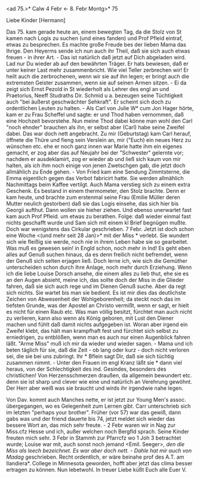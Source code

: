 <ad 75.>* Calw 4 Febr <- 8. Febr Montg>* 75

Liebe Kinder [Hermann]

Das 75. kam gerade heute an, einem bewegten Tag, da die Stolz von St kamen nach Logis zu suchen (und eines fanden) und Prof Pfleid eintraf, etwas zu besprechen. Es machte große Freude bes der lieben Mama das Ihrige. Den Heyerms sende ich nun auch ihr Theil, daß sie sich auch etwas freuen - in ihrer Art. - Das ist natürlich daß jetzt auf Dich abgeladen wird. Lad nur Du wieder ab auf den bewährten Träger. Er hats bewiesen, daß er unter keiner Last mehr zusammenbricht. Wie viel Teller zerbrechen wir! Er heilt auch die zerbrochenen, wenn wir sie auf ihn legen; er bringt auch die extremsten Geister zusammen, wenn sie auf seinen Armen sitzen. - Ei da zeigt sich Ernst Pezold in St wiederholt als Lehrer des engl an und Praetorius, Neeff Studraths Dir. Schmid u a. bezeugen seine Tüchtigkeit auch "bei äußerst geschwächter Sehkraft". Er scheint sich doch zu ordentlichen Leuten zu halten. - Als Carl von Julie W<eitbrecht>* cum Jon Hager hörte, kam er zu Frau Scheffel und sagte: er und Thod haben vernommen, daß eine Hochzeit bevorstehe. Nun meine Thod dabei könne man wohl den Carl "noch ehnder" brauchen als ihn, er selbst aber (Carl) habe seine Zweifel dabei. Das war doch nett angebracht. Zu mir (Geburtstag) kam Carl herauf, öffnete die Thüre und fieng sein Verslein an, mir ("Euch) ein neues Herz zu wünschen etc. ehe er noch ganz innen war Marie hatte ihm ein eigenes gemacht, er zog aber das auf Neujahr bei der "Schwester" gelernte vor; nachdem er ausdeklamirt, zog er wieder ab und ließ sich kaum von mir halten, als ich ihm noch einige von jenen Zwetschgen gab, die jetzt doch allmählich zu Ende gehen. - Von Fried kam eine Sendung Zimmtsterne, die Emma eigentlich gegen das Verbot fabricirt hatte. Sie werden allmählich Nachmittags beim Kaffee vertilgt. Auch Mama verstieg sich zu einem extra Geschenk. Es bestand in einem thermometer, den Stolz brachte. Denn er kam heute, und brachte zum erstenmal seine Frau (Emilie Müller deren Mutter neulich gestorben) daß sie das Logis einsehe, das sich hier bis Georgii aufthut. Dann wollen sie hieher ziehen. Und ebenso unerwartet fast kam auch Prof Pfleid. um etwas zu berathen. Folge: daß wieder einmal fast nichts geschafft wurde und Sam sich mit einem kl Brief begnügen mußte. Doch war wenigstens das Cirkular geschrieben. 
7 Febr. Jetzt ist doch schon eine Woche <(und mehr seit 28 Jan)>* mit der Miss <Thomas>* verlebt. Sie wundert sich wie fleißig sie werde, noch nie in ihrem Leben habe sie so gearbeitet. Was muß es gewesen sein! in Engld schon, noch mehr in Ind! Es geht eben alles auf Genuß suchen hinaus, da es denn freilich nicht befremdet, wenn der Genuß sich selten erjagen ließ. Doch lerne ich, wie sich die Gemüther unterscheiden schon durch ihre Anlage, noch mehr durch Erziehung. Wenn ich die liebe Louise Dorsch ansehe, die einem alles zu lieb thut, ehe sie es an den Augen absieht, meine ich, das sollte doch der Miss in die Glieder fahren, daß sie sich auch rege und im Dienen Genuß suche. Aber da regt sich nichts. Sie wartet bis man sie bedient. Es ist mir dies das deutlichste Zeichen von Abwesenheit der Wohlgeborenheit; da steckt noch das im tiefsten Grunde, was der Apostel an Christo vermißt, wenn er sagt, er hielt es nicht für einen Raub etc. Was man völlig besitzt, fürchtet man auch nicht zu verlieren, kann also wenn als König geboren, mit Lust den Diener machen und fühlt daß damit nichts aufgegeben ist. Woran aber irgend ein Zweifel klebt, das hält man krampfhaft fest und fürchtet sich selbst zu erniedrigen, zu entblößen, wenn man es auch nur einen Augenblick fahren läßt. "Arme Miss" muß ich mir da wieder und wieder sagen. - Mama und ich beten täglich für sie, daß die Zeit - ob lang oder kurz - doch nicht verloren sei, die sie bei uns zubringt. Ihr <Mamas>* Bflein sagt Dir, daß sie sich tüchtig zusammen nimmt. - Unter den Frauen im engl Kranz läßt sie <Miss Thomas>* dann viel heraus, von der Schlechtigkeit des ind. Gesindes, besonders des christlichen! Von Herzensschmerzen draußen, da allgemein bewundert etc. denn sie ist sharp und clever wie eine und natürlich an Verehrung gewöhnt. Der Herr aber weiß was sie braucht und wirds ihr irgendwie nahe legen.

Von Dav. kommt auch Manches nette, er ist jetzt zur Young Men's assoc. übergegangen, wo es Gelegenheit zum Lernen gibt. Carr unterschrieb sich im letzten "perhaps your brother". Früher (vor 57) war das gewiß, dann gabs was und der friend dauerte bis 74, jetzt meldet sich wieder das bessere Wort an, das mich sehr freute. - 2 Febr waren wir in Nag zur Miss.cfz Hesse und ich, außer welchen noch Bergfld sprach. Seine Kinder freuten mich sehr. 3 Febr in Stammh zur Pfarrcfz wo 1 Joh 3 betrachtet wurde; Louise war mit, auch sonst noch jemand <Emil. Seeger>*, den die Miss als leech bezeichnet. Es war aber doch nett. - Dahle hat mir auch von Madag<ascar>* geschrieben. Recht ordentlich, er wäre beinahe prof des A.T. am Ilandiera*. College in Minnesota geworden, hofft aber jetzt das clima besser ertragen zu können. Nun lebetwohl. In treuer Liebe küßt Euch alle
 Euer V.

